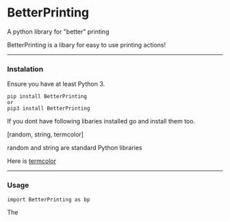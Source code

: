 # BetterPrinting
A python library for "better" printing 

BetterPrinting is a libary for easy to use printing actions!

<hr>

### Instalation

Ensure you have at least Python 3.

 ```
 pip install BetterPrinting
 or
 pip3 install BetterPrinting
 ```

If you dont have following libaries installed go and install them too.

[random, string, termcolor]

random and string are standard Python libraries

Here is 
<a href="https://pypi.org/project/termcolor/">termcolor</a>

<hr>

### Usage

 ```
import BetterPrinting as bp
 ```
 
 The
 
